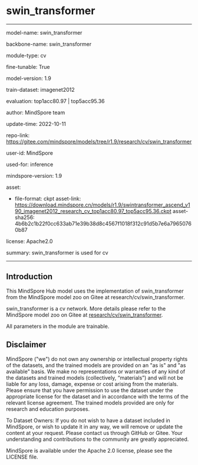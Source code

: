 # swin_transformer

---

model-name: swin_transformer

backbone-name: swin_transformer

module-type: cv

fine-tunable: True

model-version: 1.9

train-dataset: imagenet2012

evaluation: top1acc80.97 | top5acc95.36

author: MindSpore team

update-time: 2022-10-11

repo-link: <https://gitee.com/mindspore/models/tree/r1.9/research/cv/swin_transformer>

user-id: MindSpore

used-for: inference

mindspore-version: 1.9

asset:

-
    file-format: ckpt
    asset-link: <https://download.mindspore.cn/models/r1.9/swintransformer_ascend_v190_imagenet2012_research_cv_top1acc80.97_top5acc95.36.ckpt>
    asset-sha256: 4b6b2c1b22f0cc633ab71e39b38d8c4567f1018f312c91d5b7e6a79650760b87

license: Apache2.0

summary: swin_transformer is used for cv

---

## Introduction

This MindSpore Hub model uses the implementation of swin_transformer from the MindSpore model zoo on Gitee at research/cv/swin_transformer.

swin_transformer is a cv network. More details please refer to the MindSpore model zoo on Gitee at [research/cv/swin_transformer](https://gitee.com/mindspore/models/blob/r1.9/research/cv/swin_transformer/README_CN.md).

All parameters in the module are trainable.

## Disclaimer

MindSpore ("we") do not own any ownership or intellectual property rights of the datasets, and the trained models are provided on an "as is" and "as available" basis. We make no representations or warranties of any kind of the datasets and trained models (collectively, “materials”) and will not be liable for any loss, damage, expense or cost arising from the materials. Please ensure that you have permission to use the dataset under the appropriate license for the dataset and in accordance with the terms of the relevant license agreement. The trained models provided are only for research and education purposes.

To Dataset Owners: If you do not wish to have a dataset included in MindSpore, or wish to update it in any way, we will remove or update the content at your request. Please contact us through GitHub or Gitee. Your understanding and contributions to the community are greatly appreciated.

MindSpore is available under the Apache 2.0 license, please see the LICENSE file.
